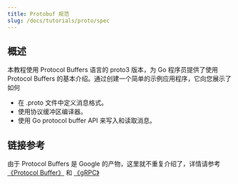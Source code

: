 ```yaml
---
title: Protobuf 规范
slug: /docs/tutorials/proto/spec
---
```


## 概述

本教程使用 Protocol Buffers 语言的 proto3 版本，为 Go 程序员提供了使用 Protocol Buffers 的基本介绍。通过创建一个简单的示例应用程序，它向您展示了如何

- 在 .proto 文件中定义消息格式。
- 使用协议缓冲区编译器。
- 使用 Go protocol buffer API 来写入和读取消息。

## 链接参考

由于  Protocol Buffers 是 Google 的产物，这里就不重复介绍了，详情请参考<a href="https://developers.google.com/protocol-buffers/docs/gotutorial" target="_blank">《Protocol Buffer》</a> 和 <a href="https://grpc.io/docs/" target="_blank">《gRPC》</a>
